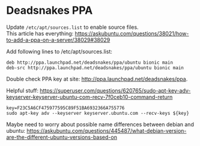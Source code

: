 
# Deadsnakes PPA

Update `/etc/apt/sources.list` to enable source files.  
This article has everything:
https://askubuntu.com/questions/38021/how-to-add-a-ppa-on-a-server/38029#38029


Add following lines to /etc/apt/sources.list:

    deb http://ppa.launchpad.net/deadsnakes/ppa/ubuntu bionic main
    deb-src http://ppa.launchpad.net/deadsnakes/ppa/ubuntu bionic main

Double check PPA key at site: http://ppa.launchpad.net/deadsnakes/ppa.

Helpful stuff: https://superuser.com/questions/620765/sudo-apt-key-adv-keyserver-keyserver-ubuntu-com-recv-7f0ceb10-command-return

    key=F23C5A6CF475977595C89F51BA6932366A755776
    sudo apt-key adv --keyserver keyserver.ubuntu.com --recv-keys ${key}
    
    
    
Maybe need to worry about possible name differences between debian and ubuntu: https://askubuntu.com/questions/445487/what-debian-version-are-the-different-ubuntu-versions-based-on


